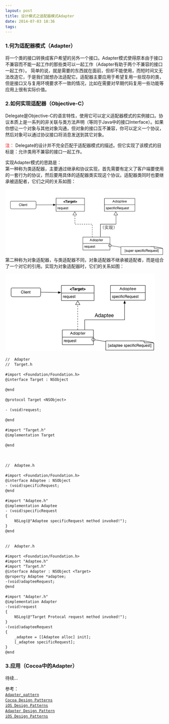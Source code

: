 ```yaml
---
layout: post
title: 设计模式之适配器模式Adapter
date: 2014-07-03 18:36
tags:
---
```


### 1.何为适配器模式（Adapter）
将一个类的接口转换成客户希望的另外一个接口。Adapter模式使得原本由于接口不兼容而不能一起工作的那些类可以一起工作（Adapter有助于两个不兼容的接口一起工作）。
简单的说，就是需要的东西就在面前，但却不能使用，而短时间又无法改造它，于是我们就想办法适配它。适配器主要应用于希望复用一些现存的类，但是接口又与复用环境要求不一致的情况，比如在需要对早期代码复用一些功能等应用上很有实际价值。

### 2.如何实现适配器（Objective-C）
Delegate是Objective-C的语言特性，使用它可以定义适配器模式的实例接口。协议本质上是一系列的非关联与类方法声明（等同于Java中的接口Interface）。如果你想让一个对象与其他对象沟通，但对象的接口互不兼容，你可以定义一个协议，然后对象可以通过协议接口将消息发送到其它对象。

<font color='red'> 注：</font> Delegate的设计并不完全匹配于适配器模式的描述。但它实现了该模式的目标是：允许类用不兼容的接口一起工作。

实现Adapter模式的思路是：  <br/>
第一种称为类适配器，主要通过继承和协议实现，首先需要有定义了客户端要使用的一套行为的协议，然后要用具体的适配器类实现这个协议。适配器类同时也要继承被适配者，它们之间的关系如图：

![](/assets/images/2014/07/Class_Adapter.jpg)  <br>
第二种称为对象适配器，与类适配器不同，对象适配器不继承被适配者，而是组合了一个对它的引用。实现为对象适配器时，它们的关系如图：

![](/assets/images/2014/07/Object_Adapter.jpg)

```
//  Adapter
//  Target.h

#import <Foundation/Foundation.h>
@interface Target : NSObject

@end

@protocol Target <NSObject>

- (void)request;

@end

#import "Target.h"
@implementation Target

@end



//  Adaptee.h

#import <Foundation/Foundation.h>
@interface Adaptee : NSObject
- (void)specificRequest;
@end

#import "Adaptee.h"
@implementation Adaptee
- (void)specificRequest
{
    NSLog(@"Adaptee specificRequest method invoked!");
}
@end


//  Adapter.h

#import <Foundation/Foundation.h>
#import "Adaptee.h"
#import "Target.h"
@interface Adapter : NSObject <Target>
@property Adaptee *adaptee;
-(void)adapteeRequest;
@end

#import "Adapter.h"
@implementation Adapter
-(void)request
{
    NSLog(@"Target Protocal request method invoked!");
}
-(void)adapteeRequest
{
    _adaptee = [[Adaptee alloc] init];
    [_adaptee specificRequest];
}
@end

```

### 3.应用（Cocoa中的Adapter）
待续...

参考：  <br />
[`Adapter_pattern`](http://en.wikipedia.org/wiki/Adapter_pattern)  <br />
[`Cocoa Design Patterns`](https://developer.apple.com/legacy/library/documentation/Cocoa/Conceptual/CocoaFundamentals/CocoaDesignPatterns/CocoaDesignPatterns.html#//apple_ref/doc/uid/TP40002974-CH6-SW5)  <br/>
[`iOS Design Patterns`](https://github.com/linktoming/notes-ios/wiki/iOS-Design-Patterns)  <br/>
[`Adapter Design Pattern`](http://www.codeproject.com/Articles/42915/Adapter-Design-Pattern)  <br/>
[`iOS Design Patterns`](http://www.raywenderlich.com/46988/ios-design-patterns)

